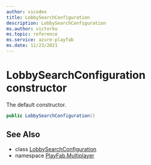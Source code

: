 ```yaml
---
author: vicodex
title: LobbySearchConfiguration
description: LobbySearchConfiguration
ms.author: victorku
ms.topic: reference
ms.service: azure-playfab
ms.date: 11/23/2021
---
```


# LobbySearchConfiguration constructor

The default constructor.

```csharp
public LobbySearchConfiguration()
```

## See Also

* class [LobbySearchConfiguration](../LobbySearchConfiguration.md)
* namespace [PlayFab.Multiplayer](../../PlayFabMultiplayerSDK.md)

